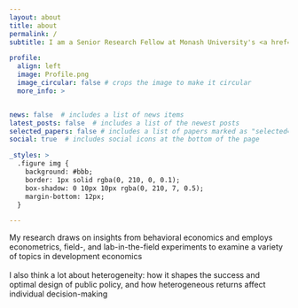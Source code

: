 ```yaml
---
layout: about
title: about
permalink: /
subtitle: I am a Senior Research Fellow at Monash University's <a href="https://www.monash.edu/business/cdes">Centre for Development Economics and Sustainability</a>

profile:
  align: left
  image: Profile.png
  image_circular: false # crops the image to make it circular
  more_info: >


news: false  # includes a list of news items
latest_posts: false  # includes a list of the newest posts
selected_papers: false # includes a list of papers marked as "selected={true}"
social: true  # includes social icons at the bottom of the page

_styles: >
  .figure img {
    background: #bbb;
    border: 1px solid rgba(0, 210, 0, 0.1);
    box-shadow: 0 10px 10px rgba(0, 210, 7, 0.5);
    margin-bottom: 12px;
  }

---
```


My research draws on insights from behavioral economics and employs econometrics, field-, and lab-in-the-field experiments to examine a variety of topics in development economics <br> <br>
I also think a lot about heterogeneity: how it shapes the success and optimal design of public policy, and how heterogeneous returns affect individual decision-making

<!-- The code is already in, just name your picture `prof_pic.jpg` and put it in the `img/` folder.

Put your address / P.O. box / other info right below your picture. You can also disable any of these elements by editing `profile` property of the YAML header of your `_pages/about.md`. Edit `_bibliography/papers.bib` and Jekyll will render your [publications page](/al-folio/publications/) automatically.

Link to your social media connections, too. This theme is set up to use [Font Awesome icons](https://fontawesome.com/) and [Academicons](https://jpswalsh.github.io/academicons/), like the ones below. Add your Facebook, Twitter, LinkedIn, Google Scholar, or just disable all of them. -->

